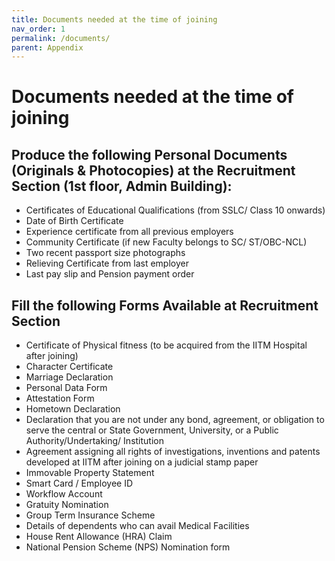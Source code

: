 ```yaml
---
title: Documents needed at the time of joining
nav_order: 1
permalink: /documents/
parent: Appendix
---
```


# Documents needed at the time of joining


## Produce the following Personal Documents (Originals & Photocopies) at the Recruitment Section (1st floor, Admin Building):

*	Certificates of Educational Qualifications (from SSLC/ Class 10 onwards)   
*	Date of Birth Certificate   
*	Experience certificate from all previous employers   
*	Community Certificate (if new Faculty belongs to SC/ ST/OBC-NCL)   
*	Two recent passport size photographs   
*	Relieving Certificate from last employer   
*	Last pay slip and Pension payment order

## Fill the following Forms Available at Recruitment Section  
*	Certificate of Physical fitness (to be acquired from the IITM Hospital after joining)  
*	Character Certificate   
*	Marriage Declaration   
*	Personal Data Form   
*	Attestation Form   
*	Hometown Declaration  
*	Declaration that you are not under any bond, agreement, or obligation to serve the central or State Government, University, or a Public Authority/Undertaking/ Institution   
*	Agreement assigning all rights of investigations, inventions and patents developed at IITM after joining on a judicial stamp paper   
*	Immovable Property Statement  
*	Smart Card / Employee ID   
*	Workflow Account   
*	Gratuity Nomination   
*	Group Term Insurance Scheme   
*	Details of dependents who can avail Medical Facilities   
*	House Rent Allowance (HRA) Claim  
*	National Pension Scheme (NPS) Nomination form